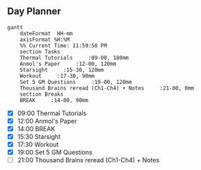 ## Day Planner
```mermaid
gantt
    dateFormat  HH-mm
    axisFormat %H:%M
    %% Current Time: 11:59:58 PM
    section Tasks
    Thermal Tutorials     :09-00, 180mm
    Anmol's Paper     :12-00, 120mm
    Starsight     :15-30, 120mm
    Workout     :17-30, 90mm
    Set 5 GM Questions     :19-00, 120mm
    Thousand Brains reread (Ch1-Ch4) + Notes     :21-00, 0mm
    section Breaks
    BREAK     :14-00, 90mm
```

- [x] 09:00 Thermal Tutorials
- [x] 12:00 Anmol's Paper
- [x] 14:00 BREAK
- [x] 15:30 Starsight
- [x] 17:30 Workout
- [x] 19:00 Set 5 GM Questions
- [ ] 21:00 Thousand Brains reread (Ch1-Ch4) + Notes